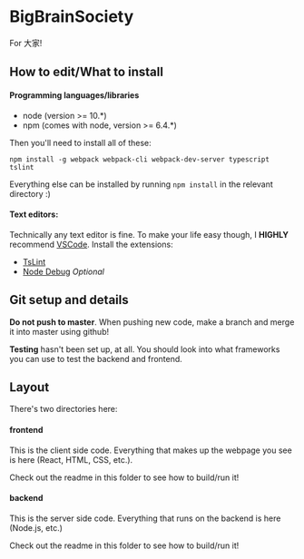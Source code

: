 # BigBrainSociety
For 大家!

## How to edit/What to install

#### Programming languages/libraries
* node (version >= 10.*)
* npm (comes with node, version >= 6.4.*)

Then you'll need to install all of these:

```
npm install -g webpack webpack-cli webpack-dev-server typescript tslint
```

Everything else can be installed by running `npm install` in the relevant directory :)

#### Text editors:

Technically any text editor is fine. To make your life easy though, I **HIGHLY** recommend [VSCode](https://code.visualstudio.com/).
Install the extensions:
* [TsLint](https://marketplace.visualstudio.com/items?itemName=ms-vscode.vscode-typescript-tslint-plugin)
* [Node Debug](https://marketplace.visualstudio.com/items?itemName=ms-vscode.node-debug2) *Optional*

## Git setup and details

**Do not push to master**. When pushing new code, make a branch and merge it into master using github!

**Testing** hasn't been set up, at all. You should look into what frameworks you can use to test the backend and frontend.

## Layout

There's two directories here:

#### frontend

This is the client side code. Everything that makes up the webpage you see is here (React, HTML, CSS, etc.).

Check out the readme in this folder to see how to build/run it!

#### backend

This is the server side code. Everything that runs on the backend is here (Node.js, etc.)

Check out the readme in this folder to see how to build/run it!
